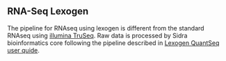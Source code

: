 ## RNA-Seq Lexogen
The pipeline for RNAseq using lexogen is different from the standard RNAseq using [illumina TruSeq](/HPC%20Scripts/RNAseq/TruSeq). Raw data is processed by Sidra bioinformatics core following the pipeline described in  [Lexogen QuantSeq user quide](https://www.lexogen.com/wp-content/uploads/2021/05/015UG108V0311_QuantSeq-Data-Analysis-Pipeline_2021-05-04.pdf). 
